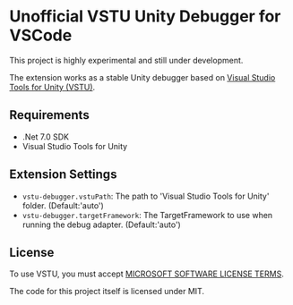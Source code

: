 # Unofficial VSTU Unity Debugger for VSCode

This project is highly experimental and still under development.

The extension works as a stable Unity debugger based on [Visual Studio Tools for Unity (VSTU)](https://learn.microsoft.com/visualstudio/gamedev/unity/get-started/using-visual-studio-tools-for-unity).

## Requirements

* .Net 7.0 SDK
* Visual Studio Tools for Unity

## Extension Settings

* `vstu-debugger.vstuPath`: The path to 'Visual Studio Tools for Unity' folder. (Default:'auto')
* `vstu-debugger.targetFramework`: The TargetFramework to use when running the debug adapter. (Default:'auto')

## License

To use VSTU, you must accept [MICROSOFT SOFTWARE LICENSE TERMS](https://visualstudio.microsoft.com/license-terms/).

The code for this project itself is licensed under MIT.
